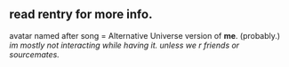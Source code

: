 ## read rentry for more info.


avatar named after song = Alternative Universe version of **me**. (probably.)      
*im mostly not interacting while having it. unless we r friends or sourcemates.*

